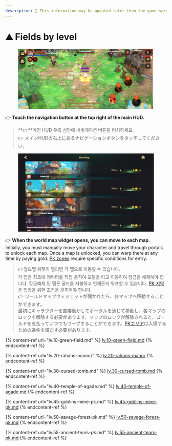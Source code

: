 ```yaml
---
description: 🛑 This information may be updated later than the game server data.
---
```


# ⛰️ Fields by level

<figure><img src="../../.gitbook/assets/image (613).png" alt=""><figcaption></figcaption></figure>

👉 **Touch the navigation button at the top right of the main HUD.**

> **👉**메인 HUD 우측 상단에 네비게이션 버튼을 터치하세요.\
> 👉 メインHUDの右上にあるナビゲーションボタンをタッチしてください。

<figure><img src="../../.gitbook/assets/image (612).png" alt=""><figcaption></figcaption></figure>

👉 **When the world map widget opens, you can move to each map.** \
Initially, you must manually move your character and travel through portals to unlock each map. Once a map is unlocked, you can warp there at any time by paying gold. [PK zones](../../system/pk/#eng) require specific conditions for entry.

> 👉월드맵 위젯이 열리면 각 맵으로 이동할 수 있습니다. \
> 각 맵은 최초에 캐릭터를 직접 움직여 포탈을 타고 이동하여 잠금을 해제해야 합니다. 잠금해제 된 맵은 골드를 지불하고 언제든지 워프할 수 있습니다. [PK 지역](../../system/pk/#undefined-1)은 입장을 위한 조건을 갖추어야 합니다.\
> 👉 ワールドマップウィジェットが開かれたら、各マップへ移動することができます。\
> 最初にキャラクターを直接動かしてポータルを通じて移動し、各マップのロックを解除する必要があります。マップのロックが解除されると、ゴールドを支払っていつでもワープすることができます。[PKエリア](../../system/pk/#ri-ben-yu)は入場するための条件を満たす必要があります。

{% content-ref url="lv.10-green-field.md" %}
[lv.10-green-field.md](lv.10-green-field.md)
{% endcontent-ref %}

{% content-ref url="lv.20-rahans-manor/" %}
[lv.20-rahans-manor](lv.20-rahans-manor/)
{% endcontent-ref %}

{% content-ref url="lv.30-cursed-tomb.md" %}
[lv.30-cursed-tomb.md](lv.30-cursed-tomb.md)
{% endcontent-ref %}

{% content-ref url="lv.40-temple-of-agade.md" %}
[lv.40-temple-of-agade.md](lv.40-temple-of-agade.md)
{% endcontent-ref %}

{% content-ref url="lv.45-goblins-mine-pk.md" %}
[lv.45-goblins-mine-pk.md](lv.45-goblins-mine-pk.md)
{% endcontent-ref %}

{% content-ref url="lv.50-savage-forest-pk.md" %}
[lv.50-savage-forest-pk.md](lv.50-savage-forest-pk.md)
{% endcontent-ref %}

{% content-ref url="lv.55-ancient-tears-pk.md" %}
[lv.55-ancient-tears-pk.md](lv.55-ancient-tears-pk.md)
{% endcontent-ref %}
